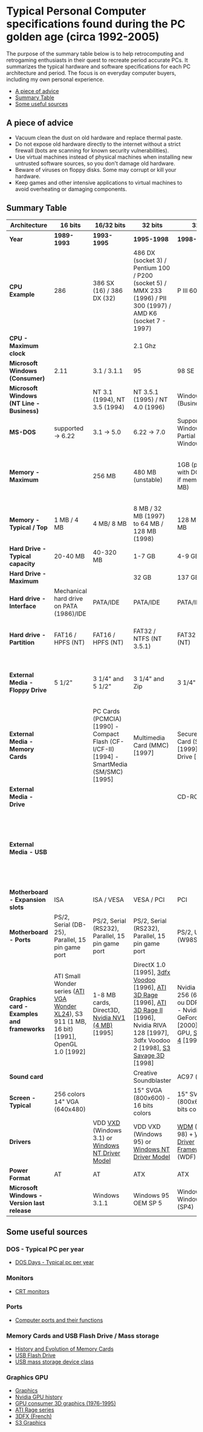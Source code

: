 # Typical Personal Computer specifications found during the PC golden age (circa 1992-2005)

The purpose of the summary table below is to help retrocomputing and retrogaming enthusiasts in their quest to recreate period accurate PCs.
It summarizes the typical hardware and software specifications for each PC architecture and period. 
The focus is on everyday computer buyers, including my own personal experience.

- [A piece of advice](#a-piece-of-advice)
- [Summary Table](#summary-table)
- [Some useful sources](#some-useful-sources)

## A piece of advice
- Vacuum clean the dust on old hardware and replace thermal paste. 
- Do not expose old hardware directly to the internet without a strict firewall (bots are scanning for known security vulnerabilities).
- Use virtual machines instead of physical machines when installing new untrusted software sources, so you don't damage old hardware.
- Beware of viruses on floppy disks. Some may corrupt or kill your hardware.
- Keep games and other intensive applications to virtual machines to avoid overheating or damaging components.

## Summary Table

| **Architecture** | 16 bits | 16/32 bits | 32 bits |  32 bits | 32 bits  | 32/64 bits |  32/64 bits |
|--------------|---------|-------|---------|---|---|------------|---|
| **Year** | **1989-1993** | **1993-1995** | **1995-1998** | **1998-2000** | **2001** | **2004** | **2009** |
| **CPU Example** | 286 | 386 SX (16) / 386 DX (32) | 486 DX (socket 3) / Pentium 100 / P200 (socket 5) / MMX 233 (1996) / PII 300 (1997) / AMD K6 (socket 7 - 1997) | P III 600 | P IV | Athlon 64 | core i7 |
| **CPU - Maximum clock** | | | 2.1 Ghz | | | | |
| **Microsoft Windows (Consumer)** | 2.11 | 3.1 / 3.1.1 | 95 | 98 SE | XP | XP 64 SP2 | Windows 7 |
| **Microsoft Windows (NT Line - Business)** | | NT 3.1 (1994), NT 3.5 (1994) | NT 3.5.1 (1995) / NT 4.0 (1996) | Windows 2000 (Business) | XP Pro |
| **MS-DOS** | supported -> 6.22 | 3.1 -> 5.0 | 6.22 -> 7.0 | Supported: Windows 98 / Partial support : Windows 2000 | Emulation | | |
| **Memory - Maximum**| | 256 MB | 480 MB (unstable) | 1GB (problem with DOS Games if memory > 512 MB) | 4 GB | 128 GB | 4 GB (32 bit) / 8 GB (home) / 16 GB (home premium) / 192 GB (enterprise) |
| **Memory - Typical / Top** | 1 MB / 4 MB | 4 MB/ 8 MB | 8 MB / 32 MB (1997) to 64 MB / 128 MB (1998) | 128 MB / 512 MB | 256 MB/ 512 MB | 256 MB/ 1 GB | 1 GB / 2 GB |
| **Hard Drive - Typical capacity** | 20-40 MB | 40-320 MB | 1-7 GB | 4-9 GB | 60-120 GB | 200 GB | 500 GB - 1 TB |
| **Hard Drive - Maximum** | | | 32 GB | 137 GB | 2 TB | 16 TB | 2 TB (32), 16 TB (64) |
| **Hard drive - Interface** | Mechanical hard drive on PATA (1986)/IDE | PATA/IDE | PATA/IDE | PATA/IDE | PATA/IDE or SATA | PATA/IDE or SATA | SATA with SSD drive (TRIM) |
| **Hard drive - Partition** | FAT16 / HPFS (NT) | FAT16 / HPFS (NT) | FAT32 / NTFS (NT 3.5.1)| FAT32 / NTFS (NT)  | NTFS (Windows XP default) or FAT32 | NTFS (Windows XP default) | NTFS |
| **External Media - Floppy Drive** | 5 1/2" | 3 1/4" and 5 1/2" | 3 1/4" and Zip | 3 1/4" and Jazz | 3 1/4" (obsolete) and multi-format card readers | 3 1/4" (obsolete) and multi-format card readers | 3 1/4" (obsolete)  and multi-format card readers (obsolete) |
| **External Media - Memory Cards** | | PC Cards (PCMCIA) [1990] - Compact Flash (CF-I/CF-II) [1994] - SmartMedia (SM/SMC) [1995]| Multimedia Card (MMC) [1997] | Secure Digital Card (SD) [1999] / USB Drive [2000] |  | MiniSD [2003] | SDXC [2010] |
| **External Media - Drive** |  |  |  | CD-ROM | x32 CD-ROM / DVD-ROM | DVD-ROM (DVD-HD) | Blu-Ray |
| **External Media - USB** | | |  |  | USB 1.1 Flash Drive (2000) / USB Mass Storage (Windows 98SE / Windows 2000)  | USB 2.0 | USB 3.0 |
| **Motherboard - Expansion slots** | ISA | ISA / VESA | VESA / PCI | PCI | AGP/ PCI / PCI Express | PCI / PCI Express| PCI / PCI Express |
| **Motherboard - Ports** | PS/2, Serial (DB-25), Parallel, 15 pin game port | PS/2, Serial (RS232), Parallel, 15 pin game port | PS/2, Serial (RS232), Parallel, 15 pin game port | PS/2, USB 1.1 (W98SE/W2000) | PS/2, USB 1.1, USB 2.0 | PS/2, USB 1.1, USB 2.0 | PS/2, USB 1.1, USB 2.0, USB 3.0 |
| **Graphics card - Examples and frameworks** | ATI Small Wonder series ([ATI VGA Wonder XL24](https://www.techpowerup.com/gpu-specs/vga-wonder-xl24.c2039)), S3 911 (1 MB, 16 bit) [1991], OpenGL 1.0 [1992] | 1-8 MB cards, Direct3D, [Nvidia NV1 (4 MB)](https://www.techpowerup.com/gpu-specs/nv1.c2015) [1995]  | DirectX 1.0 [1995], [3dfx Voodoo](https://www.techpowerup.com/gpu-specs/voodoo-graphics-4-mb.c3570) [1996], [ATI 3D Rage](https://www.techpowerup.com/gpu-specs/3d-rage.c3166) [1996], [ATI 3D Rage II](https://www.techpowerup.com/gpu-specs/3d-rage-ii.c873) [1996], Nvidia RIVA 128 [1997], 3dfx Voodoo 2 [1998], [S3 Savage 3D](https://en.wikipedia.org/wiki/S3_Savage) [1998]|  Nvidia Geforce 256 (64 MB SDR ou DDR) [1999] - Nvidia GeForce2 [2000] - First GPU, [S3 Savage 4](https://en.wikipedia.org/wiki/S3_Savage) [1999] | [ATI Radeon 7000](https://www.techpowerup.com/gpu-specs/radeon-7000.c648) [2001], [Intel i830M Graphics](https://www.techpowerup.com/gpu-specs/i830m-graphics.c1910) [2001], [NVIDIA GeForce2 MX 200](https://www.techpowerup.com/gpu-specs/geforce2-mx-200.c788) | Nvidia GeForce FX series [2003] (DDR2, GDDR2 and GDDR3, Direct3D9) - [NVIDIA GeForce FX 5800](https://www.techpowerup.com/gpu-specs/geforce-fx-5800.c703)| Nvidia Geforce GT440 [2011] |
| **Sound card** | | | Creative Soundblaster | AC97 (standard) | | | |
| **Screen - Typical** | 256 colors 14" VGA (640x480) |  | 15" SVGA (800x600) - 16 bits colors | 15" SVGA (800x600) - 32 bits colors | 15" SVGA (800x600) - 32 bits colors | 17" XGA (1024×768) | 19" SXGA (1280x1024) |
| **Drivers** | | VDD [VXD](https://en.wikipedia.org/wiki/VxD) (Windows 3.1) or [Windows NT Driver Model](https://en.wikipedia.org/wiki/Windows_NT#Major_features)| VDD VXD (Windows 95) or [Windows NT Driver Model](https://en.wikipedia.org/wiki/Windows_NT#Major_features) | [WDM](https://en.wikipedia.org/wiki/Windows_Driver_Model) (Windows 98) + [Windows Driver Frameworks](https://en.wikipedia.org/wiki/Windows_Driver_Frameworks) (WDF) | WDM + WDF  | WDM + WDF | WDM + WDF |
| **Power Format** | AT | AT | ATX | ATX | ATX | ATX | ATX |
| **Microsoft Windows - Version last release** | | Windows 3.1.1 | Windows 95 OEM SP 5 | Windows 98 SE / Windows 2000 (SP4) | Window XP SP 4 (unofficial SP5) | Windows XP SP 4 (unofficial SP5) | Win 7 SP 3 |

## Some useful sources
### DOS - Typical PC per year
- [DOS Days - Typical pc per year](https://www.dosdays.co.uk/topics/typical_pc_per_year.php)

### Monitors
- [CRT monitors](https://www.dosdays.co.uk/topics/monitors.php)

### Ports
- [Computer ports and their functions](https://recompute.co.zw/buying-guides/a-complete-guide-of-every-type-of-computer-port/)

### Memory Cards and USB Flash Drive / Mass storage
- [History and Evolution of Memory Cards](https://koofr.eu/blog/posts/history-and-evolution-of-memory-cards)
- [USB Flash Drive](https://en.wikipedia.org/wiki/USB_flash_drive)
- [USB mass storage device class](https://en.wikipedia.org/wiki/USB_mass_storage_device_class)

### Graphics GPU
- [Graphics](https://www.dosdays.co.uk/topics/graphics.php)
- [Nvidia GPU history](https://www.pocket-lint.com/nvidia-gpu-history/)
- [GPU consumer 3D graphics (1976-1995)](https://www.diskmfr.com/1-history-of-gpu-the-consumer-3d-graphics-cards-1976-1995/)
- [ATI Rage series](https://en.wikipedia.org/wiki/ATI_Rage_series)
- [3DFX (French)](https://www.tomshardware.fr/3dfx-de-la-voodoo-au-rampage-en-images/)
- [S3 Graphics](https://en.wikipedia.org/wiki/S3_Graphics)

